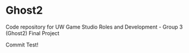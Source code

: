 # Ghost2
Code repository for UW Game Studio Roles and Development - Group 3 (Ghost2) Final Project

Commit Test!
